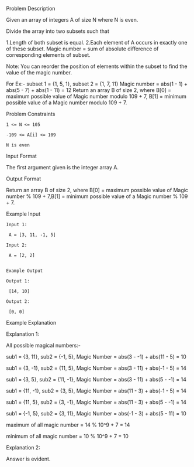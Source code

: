 Problem Description

Given an array of integers A of size N where N is even.

Divide the array into two subsets such that

1.Length of both subset is equal.
2.Each element of A occurs in exactly one of these subset.
Magic number = sum of absolute difference of corresponding elements of subset.

Note: You can reorder the position of elements within the subset to find the value of the magic number.

For Ex:- 
subset 1 = {1, 5, 1}, 
subset 2 = {1, 7, 11}
Magic number = abs(1 - 1) + abs(5 - 7) + abs(1 - 11) = 12
Return an array B of size 2, where B[0] = maximum possible value of Magic number modulo 109 + 7, B[1] = minimum possible value of a Magic number modulo 109 + 7.



Problem Constraints
    
    1 <= N <= 105
    
    -109 <= A[i] <= 109
    
    N is even



Input Format

The first argument given is the integer array A.



Output Format

Return an array B of size 2, where B[0] = maximum possible value of Magic number % 109 + 7,B[1] = minimum possible value of a Magic number % 109 + 7.



Example Input
    
    Input 1:
    
     A = [3, 11, -1, 5]
    
    Input 2:
    
     A = [2, 2]
    
    
    Example Output
    
    Output 1:
    
     [14, 10]
    
    Output 2:
    
     [0, 0]
    

Example Explanation

Explanation 1:

 All possible magical numbers:-

 sub1 = {3, 11}, sub2 = {-1, 5}, Magic Number = abs(3 - -1) + abs(11 - 5) = 10

 sub1 = {3, -1}, sub2 = {11, 5}, Magic Number = abs(3 - 11) + abs(-1 - 5) = 14

 sub1 = {3, 5}, sub2 = {11, -1}, Magic Number = abs(3 - 11) + abs(5 - -1) = 14

 sub1 = {11, -1}, sub2 = {3, 5}, Magic Number = abs(11 - 3) + abs(-1 - 5) = 14

 sub1 = {11, 5}, sub2 = {3, -1}, Magic Number = abs(11 - 3) + abs(5 - -1) = 14

 sub1 = {-1, 5}, sub2 = {3, 11}, Magic Number = abs(-1 - 3) + abs(5 - 11) = 10

 maximum of all magic number = 14 % 10^9 + 7 = 14

 minimum of all magic number = 10 % 10^9 + 7 = 10

Explanation 2:

 Answer is evident.